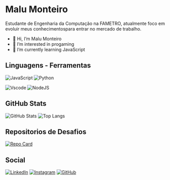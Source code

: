 # Malu Monteiro
Estudante de Engenharia da Computação na FAMETRO, atualmente foco em evoluir meus conhecimentospara entrar no mercado de trabalho.
- 👋 Hi, I’m Malu Monteiro
- 👀 I’m interested in progaming
- 🌱 I’m currently learning JavaScript

## Linguagens - Ferramentas
![JavaScript](https://img.shields.io/badge/JavaScript-F7DF1E?style=for-the-badge&logo=javascript&logoColor=black)
![Python](https://img.shields.io/badge/python-3670A0?style=for-the-badge&logo=python&logoColor=ffdd54)

![Vscode](https://img.shields.io/badge/Vscode-007ACC?style=for-the-badge&logo=visual-studio-code&logoColor=white)
![NodeJS](https://img.shields.io/badge/node.js-6DA55F?style=for-the-badge&logo=node.js&logoColor=white)

## GitHub Stats
![GitHub Stats](https://github-readme-stats.vercel.app/api?username=maluzm&theme=transparent&bg_color=000&border_color=30A3DC&show_icons=true&icon_color=30A3DC&title_color=E94D5F&text_color=FFF)
![Top Langs](https://github-readme-stats-git-masterrstaa-rickstaa.vercel.app/api/top-langs/?username=maluzm&layout=compact&bg_color=000&border_color=30A3DC&title_color=E94D5F&text_color=FFF)

## Repositorios de Desafios
[![Repo Card](https://github-readme-stats.vercel.app/api/pin/?username=maluzm&repo=desafio-felipao-dio&bg_color=000&border_color=30A3DC&show_icons=true&icon_color=30A3DC&title_color=E94D5F&text_color=FFF)](https://github.com/maluzm/desafio-felipao-dio)

## Social
[![LinkedIn](https://img.shields.io/badge/LinkedIn-0077B5?style=for-the-badge&logo=linkedin&logoColor=white)](https://www.linkedin.com/in/maria-luiza-monteiro/)
[![Instagram](https://img.shields.io/badge/-Instagram-%23E4405F?style=for-the-badge&logo=instagram&logoColor=white)](https://www.instagram.com/malu.vmonteiro/)
[![GitHub](https://img.shields.io/badge/GitHub-100000?style=for-the-badge&logo=github&logoColor=white)](https://github.com/maluzm)
<!---
maluzm/maluzm is a ✨ special ✨ repository because its `README.md` (this file) appears on your GitHub profile.
You can click the Preview link to take a look at your changes.
--->
